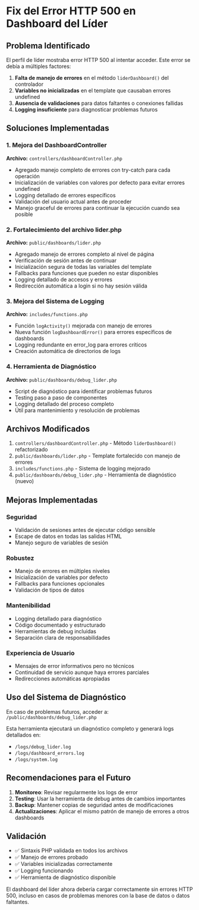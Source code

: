 # Fix del Error HTTP 500 en Dashboard del Líder

## Problema Identificado
El perfil de líder mostraba error HTTP 500 al intentar acceder. Este error se debía a múltiples factores:

1. **Falta de manejo de errores** en el método `liderDashboard()` del controlador
2. **Variables no inicializadas** en el template que causaban errores undefined
3. **Ausencia de validaciones** para datos faltantes o conexiones fallidas
4. **Logging insuficiente** para diagnosticar problemas futuros

## Soluciones Implementadas

### 1. Mejora del DashboardController
**Archivo:** `controllers/dashboardController.php`

- Agregado manejo completo de errores con try-catch para cada operación
- Inicialización de variables con valores por defecto para evitar errores undefined
- Logging detallado de errores específicos
- Validación del usuario actual antes de proceder
- Manejo graceful de errores para continuar la ejecución cuando sea posible

### 2. Fortalecimiento del archivo lider.php  
**Archivo:** `public/dashboards/lider.php`

- Agregado manejo de errores completo al nivel de página
- Verificación de sesión antes de continuar
- Inicialización segura de todas las variables del template
- Fallbacks para funciones que pueden no estar disponibles
- Logging detallado de accesos y errores
- Redirección automática a login si no hay sesión válida

### 3. Mejora del Sistema de Logging
**Archivo:** `includes/functions.php`

- Función `logActivity()` mejorada con manejo de errores
- Nueva función `logDashboardError()` para errores específicos de dashboards
- Logging redundante en error_log para errores críticos
- Creación automática de directorios de logs

### 4. Herramienta de Diagnóstico
**Archivo:** `public/dashboards/debug_lider.php`

- Script de diagnóstico para identificar problemas futuros
- Testing paso a paso de componentes
- Logging detallado del proceso completo
- Útil para mantenimiento y resolución de problemas

## Archivos Modificados

1. `controllers/dashboardController.php` - Método `liderDashboard()` refactorizado
2. `public/dashboards/lider.php` - Template fortalecido con manejo de errores
3. `includes/functions.php` - Sistema de logging mejorado
4. `public/dashboards/debug_lider.php` - Herramienta de diagnóstico (nuevo)

## Mejoras Implementadas

### Seguridad
- Validación de sesiones antes de ejecutar código sensible
- Escape de datos en todas las salidas HTML
- Manejo seguro de variables de sesión

### Robustez
- Manejo de errores en múltiples niveles
- Inicialización de variables por defecto
- Fallbacks para funciones opcionales
- Validación de tipos de datos

### Mantenibilidad
- Logging detallado para diagnóstico
- Código documentado y estructurado
- Herramientas de debug incluidas
- Separación clara de responsabilidades

### Experiencia de Usuario
- Mensajes de error informativos pero no técnicos
- Continuidad de servicio aunque haya errores parciales
- Redirecciones automáticas apropiadas

## Uso del Sistema de Diagnóstico

En caso de problemas futuros, acceder a:
`/public/dashboards/debug_lider.php`

Esta herramienta ejecutará un diagnóstico completo y generará logs detallados en:
- `/logs/debug_lider.log`
- `/logs/dashboard_errors.log`
- `/logs/system.log`

## Recomendaciones para el Futuro

1. **Monitoreo**: Revisar regularmente los logs de error
2. **Testing**: Usar la herramienta de debug antes de cambios importantes
3. **Backup**: Mantener copias de seguridad antes de modificaciones
4. **Actualizaciones**: Aplicar el mismo patrón de manejo de errores a otros dashboards

## Validación

- ✅ Sintaxis PHP validada en todos los archivos
- ✅ Manejo de errores probado
- ✅ Variables inicializadas correctamente
- ✅ Logging funcionando
- ✅ Herramienta de diagnóstico disponible

El dashboard del líder ahora debería cargar correctamente sin errores HTTP 500, incluso en casos de problemas menores con la base de datos o datos faltantes.